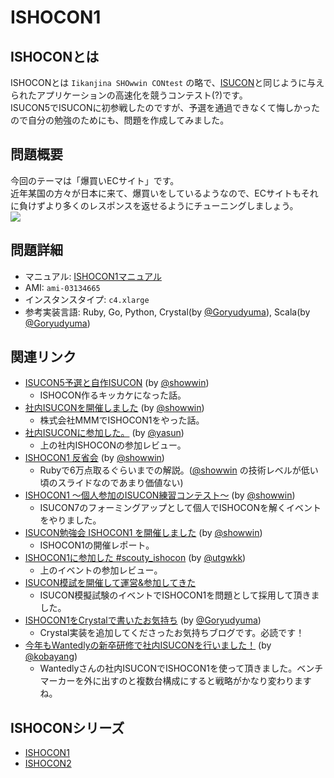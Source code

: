 # ISHOCON1
## ISHOCONとは
ISHOCONとは `Iikanjina SHOwwin CONtest` の略で、[ISUCON](http://isucon.net/)と同じように与えられたアプリケーションの高速化を競うコンテスト(?)です。  
ISUCON5でISUCONに初参戦したのですが、予選を通過できなくて悔しかったので自分の勉強のためにも、問題を作成してみました。  

## 問題概要
今回のテーマは「爆買いECサイト」です。  
近年某国の方々が日本に来て、爆買いをしているようなので、ECサイトもそれに負けずより多くのレスポンスを返せるようにチューニングしましょう。  
![](https://raw.githubusercontent.com/showwin/ISHOCON1/master/doc/images/top.png)

## 問題詳細
* マニュアル: [ISHOCON1マニュアル](https://github.com/showwin/ISHOCON1/blob/master/doc/manual.md)
* AMI: `ami-03134665`
* インスタンスタイプ: `c4.xlarge`
* 参考実装言語: Ruby, Go, Python, Crystal(by [@Goryudyuma](https://github.com/Goryudyuma)), Scala(by [@Goryudyuma](https://github.com/Goryudyuma))

## 関連リンク

* [ISUCON5予選と自作ISUCON](http://blog.mmmcorp.co.jp/blog/2015/10/06/isucon5_and_ishocon/) (by [@showwin](https://twitter.com/showwin))   
  * ISHOCON作るキッカケになった話。 
* [社内ISUCONを開催しました](http://blog.mmmcorp.co.jp/blog/2016/09/01/ishocon_2016/) (by [@showwin](https://twitter.com/showwin))  
  * 株式会社MMMでISHOCON1をやった話。 
* [社内ISUCONに参加した。](http://yasun.hatenablog.jp/entry/2016/08/31/211927) (by [@yasun](https://twitter.com/_Yasuun_))
  * 上の社内ISHOCONの参加レビュー。 
* [ISHOCON1 反省会](https://speakerdeck.com/showwin/ishocon1-fan-sheng-hui) (by [@showwin](https://twitter.com/showwin))  
  * Rubyで6万点取るぐらいまでの解説。([@showwin](https://twitter.com/showwin) の技術レベルが低い頃のスライドなのであまり価値ない)
* [ISHOCON1 〜個人参加のISUCON練習コンテスト〜](https://scouty.connpass.com/event/65322/) (by [@showwin](https://twitter.com/showwin))  
  * ISUCON7のフォーミングアップとして個人でISHOCONを解くイベントをやりました。
* [ISUCON勉強会 ISHOCON1 を開催しました](https://www.wantedly.com/companies/scouty/post_articles/79778) (by [@showwin](https://twitter.com/showwin))
  * ISHOCON1の開催レポート。 
* [ISHOCON1に参加した #scouty_ishocon](http://utgwkk.hateblo.jp/entry/2017/10/07/214659) (by [@utgwkk](https://twitter.com/utgwkk))
  * 上のイベントの参加レビュー。 
* [ISUCON模試を開催して運営&参加してきた](http://saboyutaka.hatenablog.com/entry/2017/10/09/003257)
  * ISUCON模擬試験のイベントでISHOCON1を問題として採用して頂きました。
* [ISHOCON1をCrystalで書いたお気持ち](http://goryudyuma.hatenablog.jp/entry/2018/03/14/174935) (by [@Goryudyuma](https://twitter.com/Goryudyuma))
  * Crystal実装を追加してくださったお気持ちブログです。必読です！ 
* [今年もWantedlyの新卒研修で社内ISUCONを行いました！](https://www.wantedly.com/companies/wantedly/post_articles/117958) (by [@kobayang](https://github.com/kobayang))
  * Wantedlyさんの社内ISUCONでISHOCON1を使って頂きました。ベンチマーカーを外に出すのと複数台構成にすると戦略がかなり変わりますね。

## ISHOCONシリーズ
* [ISHOCON1](https://github.com/showwin/ISHOCON1)
* [ISHOCON2](https://github.com/showwin/ISHOCON2)
